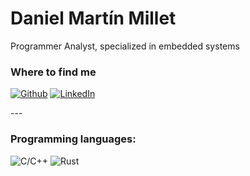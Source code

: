 <h1>Daniel Martín Millet</h1>


<p>Programmer Analyst, specialized in embedded systems</p>

<h3>Where to find me</h3>
<p><a href="https://github.com/DanielMarMil" target="_blank"><img alt="Github" src="https://img.shields.io/badge/GitHub-%2312100E.svg?&style=for-the-badge&logo=Github&logoColor=white" /></a> <a href="https://www.linkedin.com/in/danielmalmir/" target="_blank"><img alt="LinkedIn" src="https://img.shields.io/badge/linkedin-%230077B5.svg?&style=for-the-badge&logo=linkedin&logoColor=white" /></a> 
</p>
---


<h3>Programming languages:</h3>
<p>
    <img alt="C/C++" src="https://img.shields.io/badge/C++-00599C?style=flat-square&logo=C%2B%2B&logoColor=white" />
    <img alt="Rust" src="https://img.shields.io/badge/-Rust-000000?style=flat-square&logo=rust&logoColor=white" />
</p>
